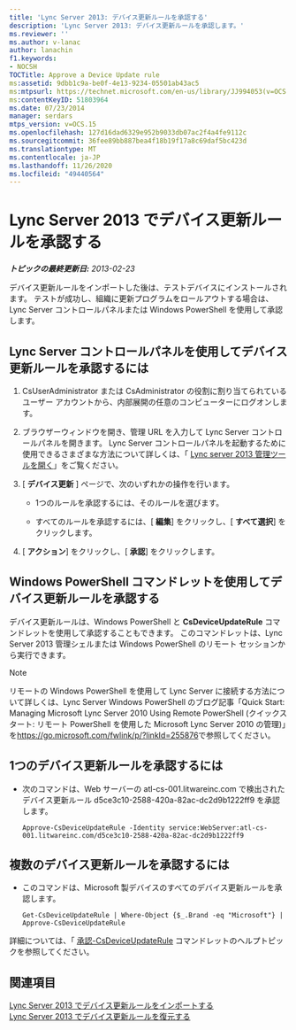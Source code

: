 ```yaml
---
title: 'Lync Server 2013: デバイス更新ルールを承認する'
description: 'Lync Server 2013: デバイス更新ルールを承認します。'
ms.reviewer: ''
ms.author: v-lanac
author: lanachin
f1.keywords:
- NOCSH
TOCTitle: Approve a Device Update rule
ms:assetid: 9dbb1c9a-be0f-4e13-9234-05501ab43ac5
ms:mtpsurl: https://technet.microsoft.com/en-us/library/JJ994053(v=OCS.15)
ms:contentKeyID: 51803964
ms.date: 07/23/2014
manager: serdars
mtps_version: v=OCS.15
ms.openlocfilehash: 127d16dad6329e952b9033db07ac2f4a4fe9112c
ms.sourcegitcommit: 36fee89bb887bea4f18b19f17a8c69daf5bc423d
ms.translationtype: MT
ms.contentlocale: ja-JP
ms.lasthandoff: 11/26/2020
ms.locfileid: "49440564"
---
```

# <a name="approve-a-device-update-rule-in-lync-server-2013"></a>Lync Server 2013 でデバイス更新ルールを承認する

<div data-xmlns="http://www.w3.org/1999/xhtml">

<div class="topic" data-xmlns="http://www.w3.org/1999/xhtml" data-msxsl="urn:schemas-microsoft-com:xslt" data-cs="https://msdn.microsoft.com/">

<div data-asp="https://msdn2.microsoft.com/asp">



</div>

<div id="mainSection">

<div id="mainBody">

<span> </span>

_**トピックの最終更新日:** 2013-02-23_

デバイス更新ルールをインポートした後は、テストデバイスにインストールされます。 テストが成功し、組織に更新プログラムをロールアウトする場合は、Lync Server コントロールパネルまたは Windows PowerShell を使用して承認します。

<div>

## <a name="to-approve-a-device-update-rule-by-using-lync-server-control-panel"></a>Lync Server コントロールパネルを使用してデバイス更新ルールを承認するには

1.  CsUserAdministrator または CsAdministrator の役割に割り当てられているユーザー アカウントから、内部展開の任意のコンピューターにログオンします。

2.  ブラウザーウィンドウを開き、管理 URL を入力して Lync Server コントロールパネルを開きます。 Lync Server コントロールパネルを起動するために使用できるさまざまな方法について詳しくは、「 [Lync server 2013 管理ツールを開く](lync-server-2013-open-lync-server-administrative-tools.md)」をご覧ください。

3.  [ **デバイス更新** ] ページで、次のいずれかの操作を行います。
    
      - 1つのルールを承認するには、そのルールを選びます。
    
      - すべてのルールを承認するには、[ **編集**] をクリックし、[ **すべて選択**] をクリックします。

4.  [ **アクション**] をクリックし、[ **承認**] をクリックします。

</div>

<div>

## <a name="approving-a-device-update-rule-by-using-windows-powershell-cmdlets"></a>Windows PowerShell コマンドレットを使用してデバイス更新ルールを承認する

デバイス更新ルールは、Windows PowerShell と **CsDeviceUpdateRule** コマンドレットを使用して承認することもできます。 このコマンドレットは、Lync Server 2013 管理シェルまたは Windows PowerShell のリモート セッションから実行できます。

<div>


> [!NOTE]  
> リモートの Windows PowerShell を使用して Lync Server に接続する方法について詳しくは、Lync Server Windows PowerShell のブログ記事「Quick Start: Managing Microsoft Lync Server 2010 Using Remote PowerShell (クイックスタート: リモート PowerShell を使用した Microsoft Lync Server 2010 の管理)」を<A href="https://go.microsoft.com/fwlink/p/?linkid=255876">https://go.microsoft.com/fwlink/p/?linkId=255876</A>で参照してください。



</div>

<div>

## <a name="to-approve-a-single-device-update-rule"></a>1つのデバイス更新ルールを承認するには

  - 次のコマンドは、Web サーバーの atl-cs-001.litwareinc.com で検出されたデバイス更新ルール d5ce3c10-2588-420a-82ac-dc2d9b1222ff9 を承認します。
    
        Approve-CsDeviceUpdateRule -Identity service:WebServer:atl-cs-001.litwareinc.com/d5ce3c10-2588-420a-82ac-dc2d9b1222ff9

</div>

<div>

## <a name="to-approve-multiple-device-update-rules"></a>複数のデバイス更新ルールを承認するには

  - このコマンドは、Microsoft 製デバイスのすべてのデバイス更新ルールを承認します。
    
        Get-CsDeviceUpdateRule | Where-Object {$_.Brand -eq "Microsoft"} | Approve-CsDeviceUpdateRule

</div>

詳細については、「 [承認-CsDeviceUpdateRule](https://docs.microsoft.com/powershell/module/skype/Approve-CsDeviceUpdateRule) コマンドレットのヘルプトピックを参照してください。

</div>

<div>

## <a name="see-also"></a>関連項目


[Lync Server 2013 でデバイス更新ルールをインポートする](lync-server-2013-import-device-update-rules.md)  
[Lync Server 2013 でデバイス更新ルールを復元する](lync-server-2013-restore-a-device-update-rule.md)  
  

</div>

</div>

<span> </span>

</div>

</div>

</div>

